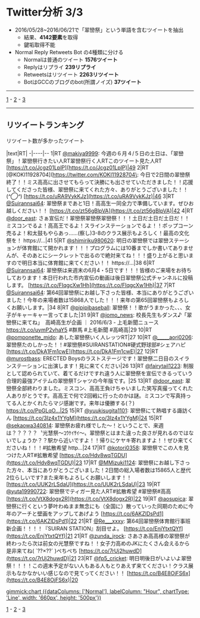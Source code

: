 # Twitter分析 3/3

- 2016/05/28~2016/06/21で「翠巒祭」という単語を含むツイートを抽出
  - 結果、**4142要素**を取得
  - 鍵垢取得不能
- Normal Reply Retweets Bot の4種類に分ける
  - Normalは普通のツイート **1576ツイート**
  - Replyはリプライ **239リプライ**
  - Retweetsはリツイート **2263リツイート**
  - BotはGCCのブログのbot(所謂ノイズ) **37ツイート**

----

[1](#!Twitter分析.md) - [2](#!Twitter分析2.md) - [3](#!Twitter分析3.md)

----

## リツイートランキング

リツイート数が多かったツイート

|text|RT|
-|----|--
1|RT [@makiya9999](https://twitter.com/makiya9999): 今週の６月４/５日の土日は、「翠巒祭」！翠巒祭行きたい人RT翠巒祭行く人RTこのツイート見た人RT [https://t.co/Jcgz01LplP](https://t.co/Jcgz01LplP)|49
2|RT [@KOKI11928704](https://twitter.com/KOKI11928704\: 今日で2日間の翠巒祭終了！！ミス高高に出させてもらって決勝にも出させていただきました！！応援してくださった皆様、翠巒祭に来てくれた方々、ありがとうございました！！(*^◯^*) [https://t.co/uRA9VykKJz](https://t.co/uRA9VykKJz)|46
3|RT [@Suirannsai64](https://twitter.com/Suirannsai64): 翠巒祭まであと1日！高高生一同全力で準備しています。ぜひお越しください！！ [https://t.co/zt56gBlpVA](https://t.co/zt56gBlpVA)|42
4|RT [@door_east](https://twitter.com/door_eas): さぁ宣伝だ！翠巒祭翠巒祭翠巒祭！！！土日だ土日だ土日だ！！ミスコンでるよ！高高王でるよ！スラインステーションでるよ！！ポップコーン売るよ！和太鼓もやらあっ……(察し)3-8のクラス展示もよろしく！最高の文化祭を！ https://…|41
5|RT [@shimiriku980620](https://twitter.com/shimiriku980620): 明日の翠巒祭では翠巒ステーションが体育館にて開かれます！！！プログラムには10番までしか書いてありませんが、そのあとにシークレットで出るので絶対来てね！！！盛り上がると思いますので明日本当に体育館に来てください！！ https://…|38
6|RT [@Suirannsai64](https://twitter.com/Suirannsai64): 翠巒祭は来週末の6月4・5日です！！！皆様のご来場をお待ちしております！本日行われた市内宣伝の動画は後日翠巒祭公式チャンネルに投稿します。 [https://t.co/FIqgcXw1Hh](https://t.co/FIqgcXw1Hh)|37
7|RT [@Suirannsai64](https://twitter.com/Suirannsai64): 第64回翠巒祭にお越し下さった皆様、本当にありがとうございました！今年の来場者数は15868人でした！！！来年の第65回翠巒祭もよろしくお願いします。|34
8|RT [@pipipibaseball](https://twitter.com/pipipibaseball): 翠巒祭！！歌がうまかった、、、女子がキャーキャー言ってました|31
9|RT [@jomo_news](https://twitter.com/jomo_news): 校長先生もダンス♪「翠巒祭に来てね」　高崎高生が企画  ｜ 2016/6/3 - 上毛新聞ニュース https://t.co/uymP2vhaY5 #群馬 #上毛新聞 #高崎高|29
10|RT [@pomponette_mido](https://twitter.com/pomponette_mido): あした翠巒祭いく人レッツRT|27
10|RT [@_____aori0206](https://twitter.com/_____aori0206): 翠巒祭たのしかった！！#翠巒祭#SUIRANSTATION#硬式野球部#シェアハピ [https://t.co/DkA1Fm1cwE](https://t.co/DkA1Fm1cwE)|27
12|RT [@murostbass](https://twitter.com/murostbass): ERECTED Boysのラストステージです！翠巒祭二日目のスイランステーションに出演します！見に来てください|26
13|RT [@fairytail1223](https://twitter.com/fairytail1223): 制服として認められていて、着てるだけですれ違う人に翠巒祭を宣伝できるっていう合理的最強アイテムの翠巒祭Tシャツの今年版です。|25
13|RT [@door_east](https://twitter.com/door_east): 翠巒祭全部終わりました。ミスコン、高高王負けちゃいました笑写真撮ってくれた人ありがとうです。高高王で何で2回戦に行ったのかは謎。ミスコンで写真持ってる人とかくれたらマジ感謝です。来年は優勝する(？) https://t.co/PpGLqO…|25
15|RT [@yuukisugita1101](https://twitter.com/yuukisugita1101): 翠巒祭にて熱唱する諏訪くん [https://t.co/3Iz4x1YYgM](https://t.co/3Iz4x1YYgM)|24
15|RT [@sekaowa340814](https://twitter.com/sekaowa340814): 翠巒祭お疲れ様でした～！ということで、来週は？？？？？〝光慧祭～ｺｳｹｲｻｲ～〟翠巒祭とはまた違った良さが見れるのではないでしょうか？？駅から近いですよ！！帰りにケヤキ寄れますよ！！ぜひ来てくださいね！！！#拡散希望 http…|24
17|RT [@kotori0358](https://twitter.com/kotori0358): 翠巒祭でこの人を見つけた人RT#拡散希望 [https://t.co/Hdv8wqTGDU](https://t.co/Hdv8wqTGDU)|23
17|RT [@MMizuki1124](https://twitter.com/MMizuki1124): 翠巒祭にお越し下さった方々、本当にありがとうございました！2日間の総入場者数は15865人と歴代2位らしいです?また来年もよろしくお願いします！！ [https://t.co/UUK2rLSdaU](https://t.co/UUK2rLSdaU)|23
19|RT [@yuta19990722](https://twitter.com/yuta19990722): 翠巒祭でティガー見た人RT#拡散希望 #翠巒祭#高高 [https://t.co/VtX8dogx2R](https://t.co/VtX8dogx2R)|22
19|RT [@aosupica](https://twitter.com/aosupica): 翠巒祭に行くという夢叶わぬまま無念にも（全国に）散っていった同期のために今年のアーチと壁画をアップしてあげよう [https://t.co/6AKZlDsPd1](https://t.co/6AKZlDsPd1)|22
21|RT [@Re___xxxy](https://twitter.com/Re___xxxy): 第64回翠巒祭体育館行事班新企画！！！！『SUIRAN STATION』刮目せよ。 [https://t.co/EnjYtxtQYf](https://t.co/EnjYtxtQYf)|21
21|RT [@zunda_jrock](https://twitter.com/zunda_jrock): さあさあ高高様の翠巒祭が終わったら次は前女の光慧祭ですね！！女子力高めのJKにたくさん会えるから是非来てね( ´??×??` )ぺちぺち [https://t.co/7rUj2huwdD](https://t.co/7rUj2huwdD)|21
23|RT [@fp5_cricket](https://twitter.com/fp5_cricket): 明日明後日がいよいよ翠巒祭！！！！この週末予定がない人もある人もとりあえず来てください！クラス展示もなかなかいい感じなので見てってください！！ [https://t.co/B4E8OjFS6x](https://t.co/B4E8OjFS6x)|20

[gimmick:chart ({dataColumns: ['Normal'], labelColumn: "Hour", chartType: 'Line', width: '660px', height: '500px'})]()

[1](#!Twitter分析.md) - [2](#!Twitter分析2.md) - [3](#!Twitter分析3.md)